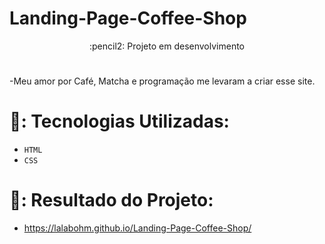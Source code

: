 # Landing-Page-Coffee-Shop

<p align="center">
 :pencil2: Projeto em desenvolvimento 
</p>

#
-Meu amor por Café, Matcha e programação me levaram a criar esse site.

# :hammer:: Tecnologias Utilizadas:
 * `HTML` 
 * `CSS`

# :pushpin:: Resultado do Projeto:
- https://lalabohm.github.io/Landing-Page-Coffee-Shop/
